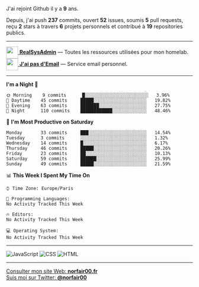 J'ai rejoint Github il y a **9** ans.

Depuis, j'ai push **237** commits, ouvert **52** issues, soumis **5** pull requests, reçu **2** stars à travers **6** projets personnels et contribué à **19** repositories publics.

---

[<img src="https://avatars2.githubusercontent.com/u/64165263?s=96&v=4" width="32" height="32" align="center"> **RealSysAdmin**](https://github.com/realsysadmin-icu) — Toutes les ressources utilisées pour mon homelab.  
[<img src="https://avatars1.githubusercontent.com/u/65110091?s=96&v=4" width="32" height="32" align="center"> **J'ai pas d'Email**](https://github.com/jaipasdemail) — Service email personnel.  

---

<!--START_SECTION:waka-->
**I'm a Night 🦉** 

```text
🌞 Morning    9 commits      █░░░░░░░░░░░░░░░░░░░░░░░░   3.96% 
🌆 Daytime    45 commits     █████░░░░░░░░░░░░░░░░░░░░   19.82% 
🌃 Evening    63 commits     ███████░░░░░░░░░░░░░░░░░░   27.75% 
🌙 Night      110 commits    ████████████░░░░░░░░░░░░░   48.46%

```
📅 **I'm Most Productive on Saturday** 

```text
Monday       33 commits     ███░░░░░░░░░░░░░░░░░░░░░░   14.54% 
Tuesday      3 commits      ░░░░░░░░░░░░░░░░░░░░░░░░░   1.32% 
Wednesday    14 commits     █░░░░░░░░░░░░░░░░░░░░░░░░   6.17% 
Thursday     46 commits     █████░░░░░░░░░░░░░░░░░░░░   20.26% 
Friday       23 commits     ██░░░░░░░░░░░░░░░░░░░░░░░   10.13% 
Saturday     59 commits     ██████░░░░░░░░░░░░░░░░░░░   25.99% 
Sunday       49 commits     █████░░░░░░░░░░░░░░░░░░░░   21.59%

```


📊 **This Week I Spent My Time On** 

```text
⌚︎ Time Zone: Europe/Paris

💬 Programming Languages: 
No Activity Tracked This Week

🔥 Editors: 
No Activity Tracked This Week

💻 Operating System: 
No Activity Tracked This Week

```


<!--END_SECTION:waka-->

---

![JavaScript](https://img.shields.io/static/v1?style=for-the-badge&label=JavaScript&color=555&labelColor=%23f1e05a&message=67.7%25)
![CSS](https://img.shields.io/static/v1?style=for-the-badge&label=CSS&color=555&labelColor=%23563d7c&message=18.8%25)
![HTML](https://img.shields.io/static/v1?style=for-the-badge&label=HTML&color=555&labelColor=%23e34c26&message=13.4%25)

---

[Consulter mon site Web: **norfair00.fr**](https://norfair00.fr/)  
[Suis moi sur Twitter: **@norfair00**](https://twitter.com/norfair00)
